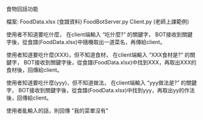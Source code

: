 食物回話功能

檔案: FoodData.xlsx (食譜資料)
      FoodBotServer.py 
      Client.py (老師上課範例)

 

使用者不知道要吃什麼，
在client端輸入 “吃什麼?” 的關鍵字，
BOT接收到關鍵字後，從食譜(FoodData.xlsx)中隨機取出一道菜名，再傳給client。

使用者知道要吃什麼(XXX)，但不知道食材，
在client端輸入 “XXX食材是?” 的關鍵字，
BOT接收到關鍵字後，從食譜(FoodData.xlsx)中找到XXX，再取出XXX的食材後，回傳給client。

使用者知道要吃什麼(yyy)，但不知道做法，
在client端輸入 “yyy做法是?” 的關鍵字，
BOT接收到關鍵字後，從食譜(FoodData.xlsx)中找到yyy，再取出yy的作法後，回傳給client。

使用者亂輸入的話，則回傳 "我的菜單沒有" 

